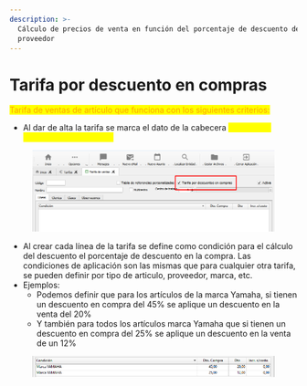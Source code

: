 ```yaml
---
description: >-
  Cálculo de precios de venta en función del porcentaje de descuento del
  proveedor
---
```


# Tarifa por descuento en compras

<mark style="color:orange;">Tarifa de ventas de artículo que funciona con los siguientes criterios:</mark>

* Al dar de alta la tarifa se marca el dato de la cabecera <mark style="color:yellow;">" Tarifa por descuento en compras"</mark>

<figure><img src="../../../.gitbook/assets/imagen.png" alt=""><figcaption></figcaption></figure>

* Al crear cada línea de la tarifa se define como condición para el cálculo del descuento el porcentaje de descuento en la compra. Las condiciones de aplicación son las mismas que para cualquier otra tarifa, se pueden definir por tipo de articulo, proveedor, marca, etc.
* Ejemplos:
  * Podemos definir que para los artículos de la marca Yamaha, si tienen un descuento en compra del 45% se aplique un descuento en la venta del 20%
  * Y también para todos los artículos marca Yamaha que si tienen un descuento en compra del 25% se aplique un descuento en la venta de un 12%

<figure><img src="../../../.gitbook/assets/imagen (1).png" alt=""><figcaption></figcaption></figure>
